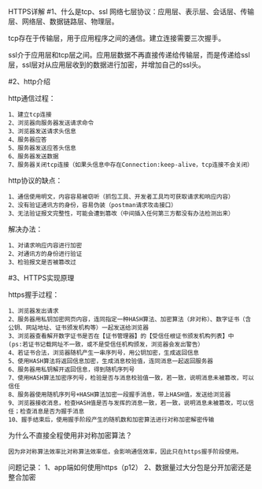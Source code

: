HTTPS详解
#1、什么是tcp、ssl
网络七层协议：应用层、表示层、会话层、传输层、网络层、数据链路层、物理层。

tcp存在于传输层，用于应用程序之间的通信。建立连接需要三次握手。

ssl介于应用层和tcp层之间。应用层数据不再直接传递给传输层，而是传递给ssl层，ssl层对从应用层收到的数据进行加密，并增加自己的ssl头。

#2、http介绍

http通信过程：

```
1、建立tcp连接
2、浏览器向服务器发送请求命令
3、浏览器发送请求头信息
4、服务器应答
5、服务器发送应答头信息
6、服务器发送数据
7、服务器关闭tcp连接（如果头信息中存在Connection:keep-alive，tcp连接不会关闭）
```


http协议的缺点：

```
1、通信使用明文，内容容易被窃听（抓包工具、开发者工具均可获取请求和响应内容）
2、没有验证通讯方的身份，容易伪装（postman请求攻击接口）
3、无法验证报文完整性，可能会遭到篡改（中间插入任何第三方都没有办法检测出来）
```

解决办法：

```
1、对请求响应内容进行加密
2、对通讯方的身份进行验证
3、检验报文是否被篡改过
```
#3、HTTPS实现原理

https握手过程：

```
1、浏览器发出请求
2、服务器用私钥加密网页内容，连同指定一种HASH算法、加密算法（非对称）、数字证书（含公钥、网站地址、证书颁发机构等）一起发送给浏览器
3、浏览器查看解开数字证书是否在【证书管理器】的【受信任根证书颁发机构列表】中
(ps:若证书记载网址不一致，或不是受信任机构颁发，浏览器会发出警告）
4、若证书合法，浏览器随机产生一串序列号，用公钥加密，生成返回信息
5、使用HASH算法将返回信息加密，生成消息校验值，连同消息一起返回服务器
6、服务器用私钥解开返回信息，得到随机序列号
7、使用HASH算法加密序列号，检验是否与消息校验值一致，若一致，说明消息未被篡改，可以信任
8、服务器使用随机序列号+HASH算法加密一段握手消息，带上HASH值，发送给浏览器
9、浏览器接收消息，检查HASH值是否与发挥的消息一致，若一致，说明消息未被篡改，可以信任；检查消息是否为握手消息
10、握手结束后，使用握手阶段产生的随机数和加密算法进行对称加密解密传输
```

为什么不直接全程使用非对称加密算法？


```
因为非对称算法效率比对称算法效率低，会影响通信效率，因此只在https握手阶段使用。
```

问题记录：
1、app端如何使用https（p12）
2、数据量过大分包是分开加密还是整合加密


